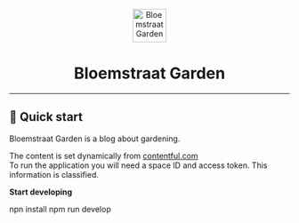 <p align="center">
  <a href="https://www.bloemstraatgarden.nl/">
    <img alt="Bloemstraat Garden" src="https://www.bloemstraatgarden.nl/static/logo-7e238d191e152683f74433055ce40b91.png" width="60" />
  </a>
</p>
<h1 align="center">
  Bloemstraat Garden
</h1>

<hr />

<h2>🚀 Quick start</h2>

Bloemstraat Garden is a blog about gardening.

The content is set dynamically from <a href="https://app.contentful.com/">contentful.com</a><br/>
To run the application you will need a space ID and access token.
This information is classified.

**Start developing**

npn install
npm run develop